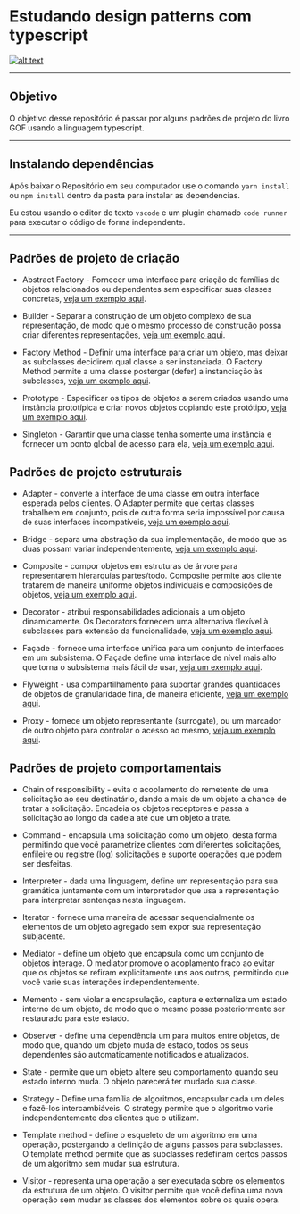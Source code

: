 # Estudando design patterns com typescript

[![alt text](https://blog.rocketseat.com.br/content/images/size/w2000/2019/03/5_ferramentas_em_alta_para_desenvolvedores_React.png "Link para o site de onde a arte saiu :)")](https://blog.rocketseat.com.br/5-ferramentas-em-alta-react/)

---

## Objetivo

O objetivo desse repositório é passar por alguns padrões de projeto do livro GOF usando a linguagem typescript.

---

## Instalando dependências

Após baixar o Repositório em seu computador use o comando `yarn install` ou `npm install` dentro da pasta para instalar as dependencias.

Eu estou usando o editor de texto `vscode` e um plugin chamado `code runner` para executar o código de forma independente.

---

## Padrões de projeto de criação

- Abstract Factory - Fornecer uma interface para criação de famílias de objetos relacionados ou dependentes sem especificar suas classes concretas, [veja um exemplo aqui](./creational/Abstract-Factory/README.md).

- Builder - Separar a construção de um objeto complexo de sua representação, de modo que o mesmo processo de construção possa criar diferentes representações, [veja um exemplo aqui](./creational/Builder/README.md).

- Factory Method - Definir uma interface para criar um objeto, mas deixar as subclasses decidirem qual classe a ser instanciada. O Factory Method permite a uma classe postergar (defer) a instanciação às subclasses, [veja um exemplo aqui](./creational/Factory-Method/README.md).

- Prototype - Especificar os tipos de objetos a serem criados usando uma instância prototípica e criar novos objetos copiando este protótipo, [veja um exemplo aqui](./creational/Prototype/README.md).

- Singleton - Garantir que uma classe tenha somente uma instância e fornecer um ponto global de acesso para ela, [veja um exemplo aqui](./creational/Singleton/README.md).

## Padrões de projeto estruturais

- Adapter - converte a interface de uma classe em outra interface esperada pelos clientes. O Adapter permite que certas classes trabalhem em conjunto, pois de outra forma seria impossível por causa de suas interfaces incompatíveis, [veja um exemplo aqui](./structural/Adapter/README.md).

- Bridge - separa uma abstração da sua implementação, de modo que as duas possam variar independentemente, [veja um exemplo aqui](./structural/Bridge/README.md).

- Composite - compor objetos em estruturas de árvore para representarem hierarquias partes/todo. Composite permite aos cliente tratarem de maneira uniforme objetos individuais e composições de objetos, [veja um exemplo aqui](./structural/Composite/README.md).

- Decorator - atribui responsabilidades adicionais a um objeto dinamicamente. Os Decorators fornecem uma alternativa flexível à subclasses para extensão da funcionalidade, [veja um exemplo aqui](./structural/Decorator/README.md).

- Façade - fornece uma interface unifica para um conjunto de interfaces em um subsistema. O Façade define uma interface de nível mais alto que torna o subsistema mais fácil de usar, [veja um exemplo aqui](./structural/Facade/README.md).

- Flyweight - usa compartilhamento para suportar grandes quantidades de objetos de granularidade fina, de maneira eficiente, [veja um exemplo aqui](./structural/Flyweight/README.md).

- Proxy - fornece um objeto representante (surrogate), ou um marcador de outro objeto para controlar o acesso ao mesmo, [veja um exemplo aqui](./structural/Proxy/README.md).

## Padrões de projeto comportamentais

- Chain of responsibility - evita o acoplamento do remetente de uma solicitação ao seu destinatário, dando a mais de um objeto a chance de tratar a solicitação. Encadeia os objetos receptores e passa a solicitação ao longo da cadeia até que um objeto a trate.

- Command - encapsula uma solicitação como um objeto, desta forma permitindo que você parametrize clientes com diferentes solicitações, enfileire ou registre (log) solicitações e suporte operações que podem ser desfeitas.

- Interpreter - dada uma linguagem, define um representação para sua gramática juntamente com um interpretador que usa a representação para interpretar sentenças nesta linguagem.

- Iterator - fornece uma maneira de acessar sequencialmente os elementos de um objeto agregado sem expor sua representação subjacente.

- Mediator - define um objeto que encapsula como um conjunto de objetos interage. O mediator promove o acoplamento fraco ao evitar que os objetos se refiram explicitamente uns aos outros, permitindo que você varie suas interações independentemente.

- Memento - sem violar a encapsulação, captura e externaliza um estado interno de um objeto, de modo que o mesmo possa posteriormente ser restaurado para este estado.

- Observer - define uma dependência um para muitos entre objetos, de modo que, quando um objeto muda de estado, todos os seus dependentes são automaticamente notificados e atualizados.

- State - permite que um objeto altere seu comportamento quando seu estado interno muda. O objeto parecerá ter mudado sua classe.

- Strategy - Define uma família de algoritmos, encapsular cada um deles e fazê-los intercambiáveis. O strategy permite que o algoritmo varie independentemente dos clientes que o utilizam.

- Template method - define o esqueleto de um algoritmo em uma operação, postergando a definição de alguns passos para subclasses. O template method permite que as subclasses redefinam certos passos de um algoritmo sem mudar sua estrutura.

- Visitor - representa uma operação a ser executada sobre os elementos da estrutura de um objeto. O visitor permite que você defina uma nova operação sem mudar as classes dos elementos sobre os quais opera.
